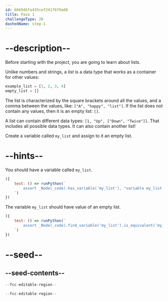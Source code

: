 ```yaml
---
id: 66694bfa435cef241f6f9a68
title: Paso 1
challengeType: 20
dashedName: step-1
---
```


# --description--

Before starting with the project, you are going to learn about lists.

Unlike numbers and strings, a <dfn>list</dfn> is a data type that works as a container for other values:

```py
example_list = [1, 2, 3, 4]
empty_list = []
```

The list is characterized by the square brackets around all the values, and a comma between the values, like: `["A", "happy", "list"]`. If the list does not contain any values, then it is an empty list: `[]`.

A list can contain different data types: `[1, "Up", ["Down", "Twice"]]`. That includes all possible data types. It can also contain another list!

Create a variable called `my_list` and assign to it an empty list.

# --hints--

You should have a variable called `my_list`.

```js
({
    test: () => runPython(`
        assert _Node(_code).has_variable('my_list'), "variable my_list not found"
    `)
})
```

The variable `my_list` should have value of an empty list.

```js
({
    test: () => runPython(`
        assert _Node(_code).find_variable('my_list').is_equivalent('my_list = []'), "variable my_list is not an empty list"
    `)
})
```

# --seed--

## --seed-contents--

```py
--fcc-editable-region--

--fcc-editable-region--
```
